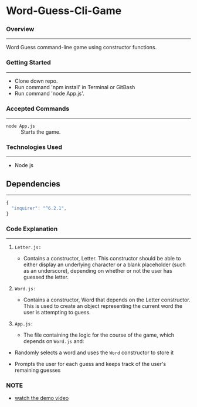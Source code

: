 # Word-Guess-Cli-Game
### Overview
---
Word Guess command-line game using constructor functions.

### Getting Started
---
* Clone down repo.
* Run command 'npm install' in Terminal or GitBash
* Run command 'node App.js'.

### Accepted Commands
---

<dl>
  <dt><code>node App.js</code></dt>
  <dd>Starts the game.</dd>
</dl>

### Technologies Used
---
* Node js

## Dependencies
---
```js
{
  "inquirer": "^6.2.1",
}
```
### Code Explanation
---

1. `Letter.js:`
    * Contains a constructor, Letter. This constructor should be able to either display an underlying character or a blank placeholder (such as an underscore), depending on whether or not the user has guessed the letter.
2. `Word.js:`

   * Contains a constructor, Word that depends on the Letter constructor. This is used to create an object representing the current word the user is attempting to guess.
3. `App.js:`

   * The file containing the logic for the course of the game, which depends on `Word.js` and:

  * Randomly selects a word and uses the `Word` constructor to store it

  * Prompts the user for each guess and keeps track of the user's remaining guesses

### NOTE
* [watch the demo video](https://drive.google.com/file/d/1DtiFQeIIFBAV6I8vIaGfgPlY-JFpoDyK/view?usp=sharing)
